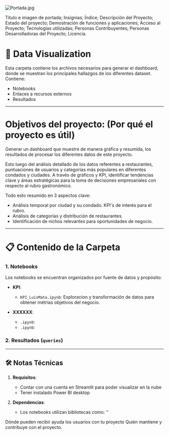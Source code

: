 ![Portada.jpg](/Imagenes)

Título e imagen de portada;
Insignias;
Índice;
Descripción del Proyecto;
Estado del proyecto;
Demostración de funciones y aplicaciones;
Acceso al Proyecto;
Tecnologías utilizadas;
Personas Contribuyentes;
Personas Desarrolladoras del Proyecto;
Licencia.


# 📂 Data Visualization

Esta carpeta contiene los archivos necesarios para generar el dashboard, donde se muestran los principales hallazgos de los diferentes dataset. Contiene:
- Notebooks
- Enlaces a recursos externos
- Resultados

---
# Objetivos del proyecto: (Por qué el proyecto es útil)
Generar un dashboard que muestre de manera gráfica y resumida, los resultados de procesar los diferentes datos de este proyecto.

Esto luego del análisis detallado de los datos referentes a restaurantes, puntuaciones de usuarios y categorías más populares en diferentes condados y ciudades. A través de gráficos y KPI, identificar tendencias clave y áreas estratégicas para la toma de decisiones empresariales con respecto al rubro gastronómico.

Todo esto resumido en 3 aspectos clave:

- Análisis temporal por ciudad y su condado. KPI's de interés para el rubro.
- Análisis de categorías y distribución de restaurantes.
- Identificación de nichos relevantes para oportunidades de negocio.

---
# 📋 Contenido de la Carpeta

### 1. **Notebooks**
Los notebooks se encuentran organizados por fuente de datos y propósito:

- **KPI**:
  - `KPI_LuisMata.ipynb`: Exploracion y transformación de datos para obtener métrias objetivos del negocio.

- **XXXXXX**:
  - `.ipynb`: 
  - `.ipynb`:  
 

### 2. **Resultados (`queries`)**

---

## 🛠️ Notas Técnicas

1. **Requisitos**:  
   - Contar con una cuenta en Streamlit para poder visualizar en la nube
   - Tener instalado Power BI desktop

2. **Dependencias**:  
   - Los notebooks utilizan bibliotecas como: '' 


Dónde pueden recibir ayuda los usuarios con tu proyecto
Quién mantiene y contribuye con el proyecto.




